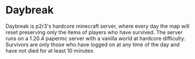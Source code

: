 # Daybreak
Daybreak is p2r3's hardcore minecraft server, where every day the map will reset preserving only the items of players
who have survived. The server runs on a 1.20.4 papermc server with a vanilla world at hardcore difficulty. Survivors are
only those who have logged on at any time of the day and have not died for at least 10 minutes.
